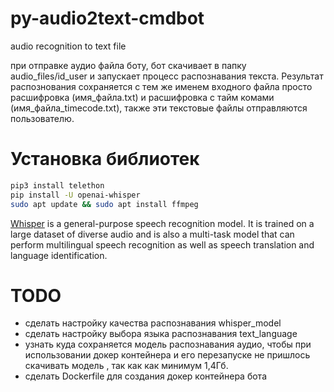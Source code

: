 # py-audio2text-cmdbot
audio recognition to text file

при отправке аудио файла боту, бот скачивает в папку audio_files/id_user 
и запускает процесс распознавания текста. Результат распознования сохраняется с тем же именем входного файла 
просто расшифровка (имя_файла.txt) и расшифровка с тайм комами (имя_файла_timecode.txt), 
также эти текстовые файлы отправляются пользователю. 

# Установка библиотек 

```bash
pip3 install telethon
pip install -U openai-whisper
sudo apt update && sudo apt install ffmpeg
```

[Whisper](https://github.com/openai/whisper) is a general-purpose speech recognition model. 
It is trained on a large dataset of diverse audio and is also a multi-task model that 
can perform multilingual speech recognition as well as speech translation and language identification.

# TODO

- сделать настройку качества распознавания whisper_model
- сделать настройку выбора языка распознавания text_language
- узнать куда сохраняется модель распознавания аудио, чтобы при использовании докер контейнера 
и его перезапуске не пришлось скачивать модель , так как как минимум 1,4Гб.
- сделать Dockerfile для создания докер контейнера бота